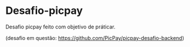 # Desafio-picpay
Desafio picpay feito com objetivo de práticar.

(desafio em questão: https://github.com/PicPay/picpay-desafio-backend)